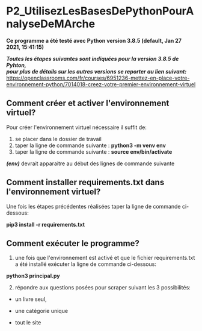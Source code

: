 # P2_UtilisezLesBasesDePythonPourAnalyseDeMArche

**Ce programme a été testé avec Python version 3.8.5 (default, Jan 27 2021, 15:41:15)**   

***Toutes les étapes suivantes sont indiquées pour la version 3.8.5 de Pyhton,***  
***pour plus de détails sur les autres versions se reporter au lien suivant:***    
https://openclassrooms.com/fr/courses/6951236-mettez-en-place-votre-environnement-python/7014018-creez-votre-premier-environnement-virtuel     

## Comment créer et activer l'environnement virtuel?  

Pour créer l'environnement virtuel nécessaire il suffit de:   
1. se placer dans le dossier de travail
2. taper la ligne de commande suivante : **python3 -m venv env**
3. taper la ligne de commande suivante : **source env/bin/activate**

***(env)*** devrait apparaitre au début des lignes de commande suivante   
   
## Comment installer requirements.txt dans l'environnement virtuel?
Une fois les étapes précédentes réalisées taper la ligne de commande ci-dessous:   

**pip3 install -r requirements.txt**

## Comment exécuter le programme?

1. une fois que l'environnement est activé et que le fichier requirements.txt a été installé exécuter la ligne de commande ci-dessous:   

**python3 principal.py**   

2. répondre aux questions posées pour scraper suivant les 3 possibilités:   

- un livre seul,   

- une catégorie unique  

- tout le site
